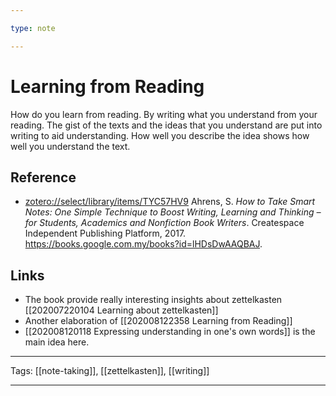 ```yaml
---

type: note

---
```


# Learning from Reading

How do you learn from reading. By writing what you understand from your reading. The gist of the texts and the ideas that you understand are put into writing to aid understanding. How well you describe the idea shows how well you understand the text.

## Reference

- [zotero://select/library/items/TYC57HV9](zotero://select/library/items/TYC57HV9) Ahrens, S. *How to Take Smart Notes: One Simple Technique to Boost Writing, Learning and Thinking – for Students, Academics and Nonfiction Book Writers*. Createspace Independent Publishing Platform, 2017. https://books.google.com.my/books?id=lHDsDwAAQBAJ.

## Links

- The book provide really interesting insights about zettelkasten [[202007220104 Learning about zettelkasten]]
- Another elaboration of [[202008122358 Learning from Reading]]
- [[202008120118 Expressing understanding in one's own words]] is the main idea here.

---

Tags: [[note-taking]], [[zettelkasten]], [[writing]]

---